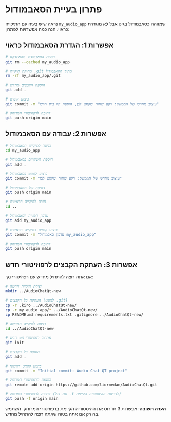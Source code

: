 # פתרון בעיית הסאבמודול

נראה שיש בעיה עם התיקייה `my_audio_app` שמזוהה כסאבמודול בגיט אבל לא מוגדרת כראוי. הנה כמה אפשרויות לפתרון:

## אפשרות 1: הגדרת הסאבמודול כראוי

```bash
# הסרת הסאבמודול מהאינדקס
git rm --cached my_audio_app

# מחיקת תיקיית .git מתוך הסאבמודול
rm -rf my_audio_app/.git

# הוספת הקבצים מחדש
git add .

# ביצוע קומיט
git commit -m "עיצוב מחדש של הממשק: רקע שחור וטקסט לבן, הוספת דף בית חדש"

# דחיפה לרפוזיטורי המרוחק
git push origin main
```

## אפשרות 2: עבודה עם הסאבמודול

```bash
# כניסה לתיקיית הסאבמודול
cd my_audio_app

# הוספת השינויים בסאבמודול
git add .

# ביצוע קומיט בסאבמודול
git commit -m "עיצוב מחדש של הממשק: רקע שחור וטקסט לבן"

# דחיפה של הסאבמודול
git push origin main

# חזרה לתיקייה הראשית
cd ..

# עדכון הפנייה לסאבמודול
git add my_audio_app

# ביצוע קומיט בתיקייה הראשית
git commit -m "עדכון סאבמודול my_audio_app"

# דחיפה לרפוזיטורי המרוחק
git push origin main
```

## אפשרות 3: העתקת הקבצים לרפוזיטורי חדש

אם אתה רוצה להתחיל מחדש עם רפוזיטורי נקי:

```bash
# יצירת תיקייה חדשה
mkdir ../AudioChatQt-new

# העתקת כל הקבצים (למעט .git)
cp -r .kiro ../AudioChatQt-new/
cp -r my_audio_app/* ../AudioChatQt-new/
cp README.md requirements.txt .gitignore ../AudioChatQt-new/

# כניסה לתיקייה החדשה
cd ../AudioChatQt-new

# אתחול רפוזיטורי גיט חדש
git init

# הוספת כל הקבצים
git add .

# ביצוע קומיט ראשוני
git commit -m "Initial commit: Audio Chat QT project"

# הוספת הרפוזיטורי המרוחק
git remote add origin https://github.com/liormedan/AudioChatQt.git

# דחיפה לרפוזיטורי המרוחק (עם דגל -f לדריסת ההיסטוריה הקיימת)
git push -f origin main
```

**הערה חשובה**: אפשרות 3 תדרוס את ההיסטוריה הקיימת ברפוזיטורי המרוחק. השתמש בה רק אם אתה בטוח שאתה רוצה להתחיל מחדש.